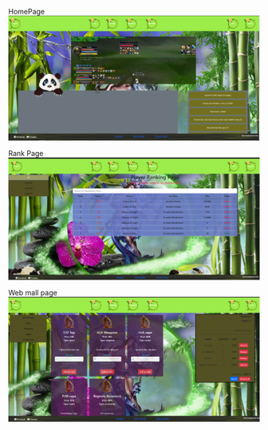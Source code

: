 HomePage 
![img.png](img.png)

Rank Page 
![img_1.png](img_1.png)

Web mall page
![img_2.png](img_2.png)

